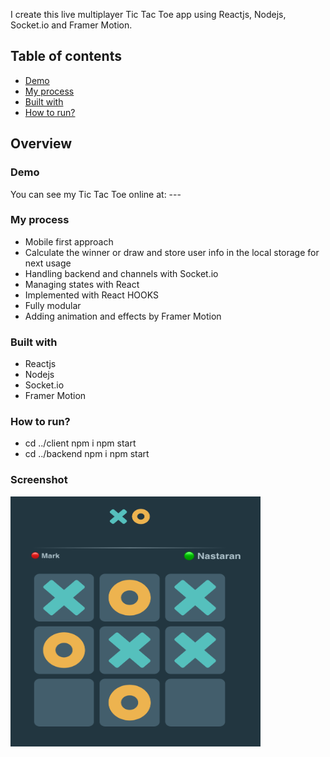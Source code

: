 I create this live multiplayer Tic Tac Toe app using Reactjs, Nodejs, Socket.io and Framer Motion.

## Table of contents

- [Demo](#demo)
- [My process](#my-process)
- [Built with](#built-with)
- [How to run?](#how-to-run)

## Overview

### Demo

You can see my Tic Tac Toe online at: ---

### My process

- Mobile first approach
- Calculate the winner or draw and store user info in the local storage for next usage
- Handling backend and channels with Socket.io
- Managing states with React
- Implemented with React HOOKS
- Fully modular
- Adding animation and effects by Framer Motion

### Built with

- Reactjs
- Nodejs
- Socket.io
- Framer Motion

### How to run?

- cd ../client npm i npm start
- cd ../backend npm i npm start

### Screenshot

<!-- ![](./client/src/assests/tic-tac-toe.png) -->
<img src="./client/src/assests/tic-tac-toe.png" alt="Kitten" title="A cute kitten" width="400" height="400" style="border-radious: 5px;" /> 
